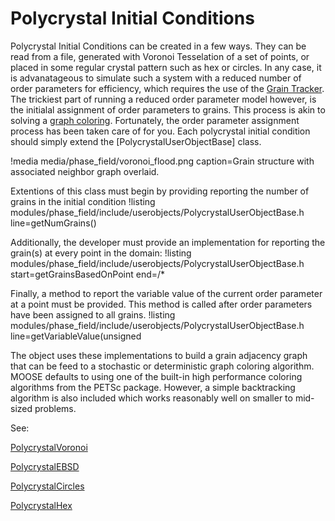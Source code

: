 # Polycrystal Initial Conditions

Polycrystal Initial Conditions can be created in a few ways. They can be read from a file, generated with Voronoi Tesselation of a set of points, or placed in some regular crystal pattern such as hex or circles. In any case, it is advanatageous to simulate such a system with a reduced number of order parameters for efficiency, which requires the use of the [Grain Tracker](/GrainTracker.md). The trickiest part of running a reduced order parameter model however, is the initialal assignment of order parameters to grains. This process is akin to solving a [graph coloring](https://en.wikipedia.org/wiki/Graph_coloring). Fortunately, the order parameter assignment process has been taken care of for you. Each polycrystal initial condition should simply extend the [PolycrystalUserObjectBase] class.

!media media/phase_field/voronoi_flood.png caption=Grain structure with associated neighbor graph overlaid.

Extentions of this class must begin by providing reporting the number of grains in the initial condition
!listing modules/phase_field/include/userobjects/PolycrystalUserObjectBase.h line=getNumGrains()

Additionally, the developer must provide an implementation for reporting the grain(s) at every point in the domain:
!listing modules/phase_field/include/userobjects/PolycrystalUserObjectBase.h start=getGrainsBasedOnPoint end=/*

Finally, a method to report the variable value of the current order parameter at a point must be provided. This method is called after order parameters have been assigned to all grains.
!listing modules/phase_field/include/userobjects/PolycrystalUserObjectBase.h line=getVariableValue(unsigned

The object uses these implementations to build a grain adjacency graph that can be feed to a stochastic or deterministic graph coloring algorithm. MOOSE defaults to using one of the built-in high performance coloring algorithms from the PETSc package. However, a simple backtracking algorithm is also included which works reasonably well on smaller to mid-sized problems.

See:

[PolycrystalVoronoi](/PolycrystalVoronoi.md)

[PolycrystalEBSD](/PolycrystalEBSD.md)

[PolycrystalCircles](/PolycrystalCircles.md)

[PolycrystalHex](/PolycrystalHex.md)
